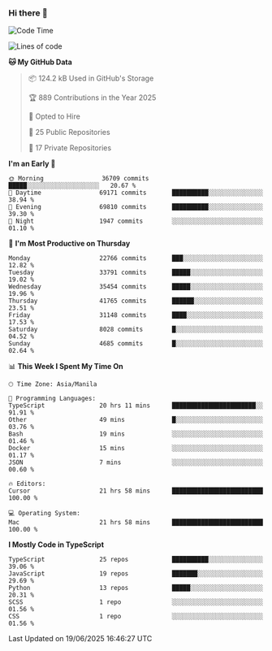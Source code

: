 ### Hi there 👋

<!--START_SECTION:waka-->
![Code Time](http://img.shields.io/badge/Code%20Time-1%2C851%20hrs%2033%20mins-blue)

![Lines of code](https://img.shields.io/badge/From%20Hello%20World%20I%27ve%20Written-67.0%20million%20lines%20of%20code-blue)

**🐱 My GitHub Data** 

> 📦 124.2 kB Used in GitHub's Storage 
 > 
> 🏆 889 Contributions in the Year 2025
 > 
> 💼 Opted to Hire
 > 
> 📜 25 Public Repositories 
 > 
> 🔑 17 Private Repositories 
 > 
**I'm an Early 🐤** 

```text
🌞 Morning                36709 commits       █████░░░░░░░░░░░░░░░░░░░░   20.67 % 
🌆 Daytime                69171 commits       ██████████░░░░░░░░░░░░░░░   38.94 % 
🌃 Evening                69810 commits       ██████████░░░░░░░░░░░░░░░   39.30 % 
🌙 Night                  1947 commits        ░░░░░░░░░░░░░░░░░░░░░░░░░   01.10 % 
```
📅 **I'm Most Productive on Thursday** 

```text
Monday                   22766 commits       ███░░░░░░░░░░░░░░░░░░░░░░   12.82 % 
Tuesday                  33791 commits       █████░░░░░░░░░░░░░░░░░░░░   19.02 % 
Wednesday                35454 commits       █████░░░░░░░░░░░░░░░░░░░░   19.96 % 
Thursday                 41765 commits       ██████░░░░░░░░░░░░░░░░░░░   23.51 % 
Friday                   31148 commits       ████░░░░░░░░░░░░░░░░░░░░░   17.53 % 
Saturday                 8028 commits        █░░░░░░░░░░░░░░░░░░░░░░░░   04.52 % 
Sunday                   4685 commits        █░░░░░░░░░░░░░░░░░░░░░░░░   02.64 % 
```


📊 **This Week I Spent My Time On** 

```text
🕑︎ Time Zone: Asia/Manila

💬 Programming Languages: 
TypeScript               20 hrs 11 mins      ███████████████████████░░   91.91 % 
Other                    49 mins             █░░░░░░░░░░░░░░░░░░░░░░░░   03.76 % 
Bash                     19 mins             ░░░░░░░░░░░░░░░░░░░░░░░░░   01.46 % 
Docker                   15 mins             ░░░░░░░░░░░░░░░░░░░░░░░░░   01.17 % 
JSON                     7 mins              ░░░░░░░░░░░░░░░░░░░░░░░░░   00.60 % 

🔥 Editors: 
Cursor                   21 hrs 58 mins      █████████████████████████   100.00 % 

💻 Operating System: 
Mac                      21 hrs 58 mins      █████████████████████████   100.00 % 
```

**I Mostly Code in TypeScript** 

```text
TypeScript               25 repos            ██████████░░░░░░░░░░░░░░░   39.06 % 
JavaScript               19 repos            ███████░░░░░░░░░░░░░░░░░░   29.69 % 
Python                   13 repos            █████░░░░░░░░░░░░░░░░░░░░   20.31 % 
SCSS                     1 repo              ░░░░░░░░░░░░░░░░░░░░░░░░░   01.56 % 
CSS                      1 repo              ░░░░░░░░░░░░░░░░░░░░░░░░░   01.56 % 
```




 Last Updated on 19/06/2025 16:46:27 UTC
<!--END_SECTION:waka-->
